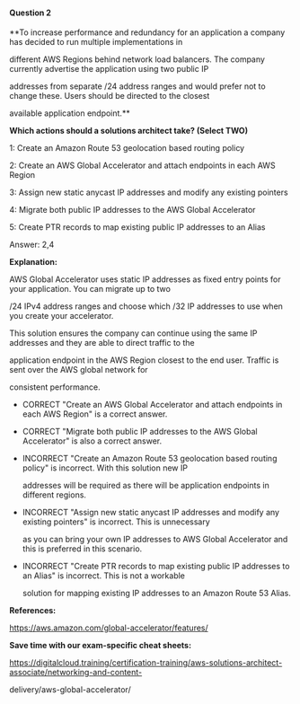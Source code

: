 #### Question  2


**To increase performance and redundancy for an application a company has decided to run multiple implementations in

different AWS Regions behind network load balancers. The company currently advertise the application using two public IP

addresses from separate /24 address ranges and would prefer not to change these. Users should be directed to the closest

available application endpoint.**


**Which actions should a solutions architect take? (Select TWO)**


1: Create an Amazon Route 53 geolocation based routing policy


2: Create an AWS Global Accelerator and attach endpoints in each AWS Region


3: Assign new static anycast IP addresses and modify any existing pointers


4: Migrate both public IP addresses to the AWS Global Accelerator


5: Create PTR records to map existing public IP addresses to an Alias


Answer: 2,4


**Explanation:**


AWS Global Accelerator uses static IP addresses as fixed entry points for your application. You can migrate up to two

/24 IPv4 address ranges and choose which /32 IP addresses to use when you create your accelerator.


This solution ensures the company can continue using the same IP addresses and they are able to direct traffic to the

application endpoint in the AWS Region closest to the end user. Traffic is sent over the AWS global network for

consistent performance.


- CORRECT "Create an AWS Global Accelerator and attach endpoints in each AWS Region" is a correct answer.


- CORRECT "Migrate both public IP addresses to the AWS Global Accelerator" is also a correct answer.


- INCORRECT "Create an Amazon Route 53 geolocation based routing policy" is incorrect. With this solution new IP

  addresses will be required as there will be application endpoints in different regions.


- INCORRECT "Assign new static anycast IP addresses and modify any existing pointers" is incorrect. This is unnecessary

  as you can bring your own IP addresses to AWS Global Accelerator and this is preferred in this scenario.


- INCORRECT "Create PTR records to map existing public IP addresses to an Alias" is incorrect. This is not a workable

  solution for mapping existing IP addresses to an Amazon Route 53 Alias.


**References:**


https://aws.amazon.com/global-accelerator/features/


**Save time with our exam-specific cheat sheets:**


https://digitalcloud.training/certification-training/aws-solutions-architect-associate/networking-and-content-

delivery/aws-global-accelerator/

